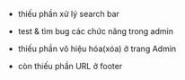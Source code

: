 - thiếu phần xử lý search bar

- test & tìm bug các chức năng trong admin

- thiếu phần vô hiệu hóa(xóa) ở trang Admin

- còn thiếu phần URL ở footer
